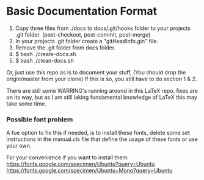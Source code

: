 # Basic Documentation Format

1. Copy three files from ./docs to docs/.git/hooks folder to your projects
   .git folder. (post-checkout, post-commit, post-merge)
2. In your projects .git folder create a "gitHeadInfo.gin" file.
3. Remove the .git folder from docs folder.
4. $ bash ./create-docs.sh
5. $ bash ./clean-docs.sh

Or, just use this repo as is to document your stuff, (You should drop the origin/master from your clone)
If this is so, you still have to do section 1 & 2.

There are still some WARRING's running around in this LaTeX repo, fixes are on its way, but
as I am still laking fundamental knowledge of LaTeX this may take some time.

### Possible font problem
A fue option to fix this if needed, is to install these fonts, delete some set instructions
in the manual.cls file that define the usage of these fonts or use your own.

For your convenience if you want to install them: \
https://fonts.google.com/specimen/Ubuntu?query=Ubuntu \
https://fonts.google.com/specimen/Ubuntu+Mono?query=Ubuntu